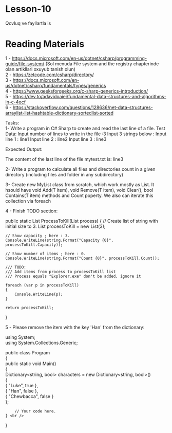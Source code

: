 # Lesson-10
Qovluq ve fayllartla is

# Reading Materials <br />
1 - https://docs.microsoft.com/en-us/dotnet/csharp/programming-guide/file-system/ (Sol menuda File system and the registry chapterinde olan artikllari oxuyub tanish olun)<br />
2 - https://zetcode.com/csharp/directory/ <br />
3 - https://docs.microsoft.com/en-us/dotnet/csharp/fundamentals/types/generics <br />
4 - https://www.geeksforgeeks.org/c-sharp-generics-introduction/ <br />
5 - https://dev.to/adavidoaiei/fundamental-data-structures-and-algorithms-in-c-4ocf <br />
6 - https://stackoverflow.com/questions/128636/net-data-structures-arraylist-list-hashtable-dictionary-sortedlist-sorted <br />

Tasks: <br />
1- Write a program in C# Sharp to create and read the last line of a file.
Test Data:
Input number of lines to write in the file :3
Input 3 strings below :
Input line 1 : line1
Input line 2 : line2
Input line 3 : line3

Expected Output:

The content of the last line of the file mytest.txt is: line3 <br />

2- Write a program to calculate all files and directories count in a given directory (including files and folder in any subdirectory) <br />

3- Create new MyList class from scratch, which work mostly as List. It hsould have void Add(T item), void Remove(T item), void Clear(), bool Contains(T item) methods and Count poperty. We also can iterate this collection via foreach  <br />

4 - Finish TODO section:

public static List<string> ProcessToKill(List<string> process)
{
    // Create list of string with initial size to 3.
    List<string> processToKill = new List<string>(3);

    // Show capacity ; here : 3.
    Console.WriteLine(string.Format("Capacity {0}", processToKill.Capacity));

    // Show number of items ; here : 0.
    Console.WriteLine(string.Format("Count {0}", processToKill.Count));

    /// TODO: 
    /// Add items from process to processToKill list 
    /// Process equals "Explorer.exe" don't be added, ignore it

    foreach (var p in processToKill)
    {
        Console.WriteLine(p);
    }           

    return processToKill;
}

5 - Please remove the item with the key 'Han' from the dictionary:

using System; <br />
using System.Collections.Generic; <br />

public class Program <br />
{ <br />
    public static void Main() <br />
    { <br />
        Dictionary<string, bool> characters = new Dictionary<string, bool>() <br />
        { <br />
            { "Luke", true }, <br />
            { "Han", false }, <br />
            { "Chewbacca", false } <br />
        }; <br />

        // Your code here.
    } <br />
} <br />


